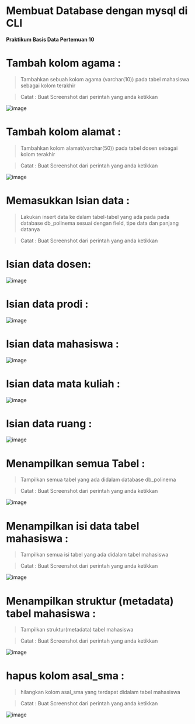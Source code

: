 # Membuat Database dengan mysql di CLI
**Praktikum Basis Data Pertemuan 10**

# Tambah kolom agama :
> Tambahkan sebuah kolom agama (varchar(10)) pada tabel mahasiswa sebagai kolom terakhir

> Catat : Buat Screenshot dari perintah yang anda ketikkan

![image](https://github.com/Fanzirfan27/Learn_MyPHP-Admin/assets/160199038/cbd9ce07-17ad-42ff-9a7f-33191adff964)

# Tambah kolom alamat :

> Tambahkan kolom alamat(varchar(50)) pada tabel dosen sebagai kolom terakhir

>Catat : Buat Screenshot dari perintah yang anda ketikkan

![image](https://github.com/Fanzirfan27/Learn_MyPHP-Admin/assets/160199038/a9e85503-6f75-4f2d-81d9-715a25784280)

# Memasukkan Isian data :

> Lakukan insert data ke dalam tabel-tabel yang ada pada pada database db_polinema sesuai
dengan field, tipe data dan panjang datanya

>Catat : Buat Screenshot dari perintah yang anda ketikkan

# Isian data dosen:

![image](https://github.com/Fanzirfan27/Learn_MyPHP-Admin/assets/160199038/ad346a6f-6264-4863-97f8-61b970eed27f)

# Isian data prodi :

![image](https://github.com/Fanzirfan27/Learn_MyPHP-Admin/assets/160199038/cb215c49-5307-4612-8814-a400cbdd0926)

# Isian data mahasiswa :

![image](https://github.com/Fanzirfan27/Learn_MyPHP-Admin/assets/160199038/8d096844-9335-47b4-854c-88f9e554aaed)

# Isian data mata kuliah :

![image](https://github.com/Fanzirfan27/Learn_MyPHP-Admin/assets/160199038/da548e8f-6b0a-4c1a-bfd2-89e3d8cc9a8d)

# Isian data ruang :

![image](https://github.com/Fanzirfan27/Learn_MyPHP-Admin/assets/160199038/9c9243ff-3178-41de-94cb-11252a4bafae)

# Menampilkan semua Tabel :

> Tampilkan semua tabel yang ada didalam database db_polinema

>Catat : Buat Screenshot dari perintah yang anda ketikkan

![image](https://github.com/Fanzirfan27/Learn_MyPHP-Admin/assets/160199038/6be57b3f-22db-46a8-9f32-a0af9896c525)

# Menampilkan isi data tabel mahasiswa :

> Tampilkan semua isi tabel yang ada didalam tabel mahasiswa

>Catat : Buat Screenshot dari perintah yang anda ketikkan

![image](https://github.com/Fanzirfan27/Learn_MyPHP-Admin/assets/160199038/0ee193b4-def7-4341-8424-31ba912018b1)

# Menampilkan struktur (metadata) tabel mahasiswa :

>Tampilkan struktur(metadata) tabel mahasiswa

>Catat : Buat Screenshot dari perintah yang anda ketikkan

![image](https://github.com/Fanzirfan27/Learn_MyPHP-Admin/assets/160199038/ecbbc7ba-c10b-4843-86f2-62fc3e288101)

#  hapus kolom asal_sma :

> hilangkan kolom asal_sma yang terdapat didalam tabel mahasiswa

>Catat : Buat Screenshot dari perintah yang anda ketikkan

![image](https://github.com/Fanzirfan27/Learn_MyPHP-Admin/assets/160199038/1ec0ccea-2026-44e0-9ade-a6593557f81c)
